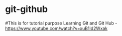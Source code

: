 # git-github
#This is for tutorial purpose
Learning Git and Git Hub - https://www.youtube.com/watch?v=xuB1Id2Wxak
